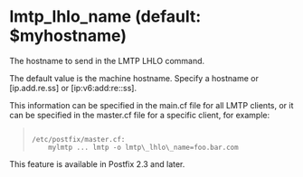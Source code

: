 # lmtp_lhlo_name (default: $myhostname)

The hostname to send in the LMTP LHLO command.




The default value is the machine hostname. Specify a hostname or
[ip.add.re.ss] or [ip:v6:add:re::ss].




This information can be specified in the main.cf file for all LMTP
clients, or it can be specified in the master.cf file for a specific
client, for example:




> 
> 
> ```
> 
> /etc/postfix/master.cf:
>     mylmtp ... lmtp -o lmtp\_lhlo\_name=foo.bar.com
> 
> ```
> 
> 



This feature is available in Postfix 2.3 and later.



